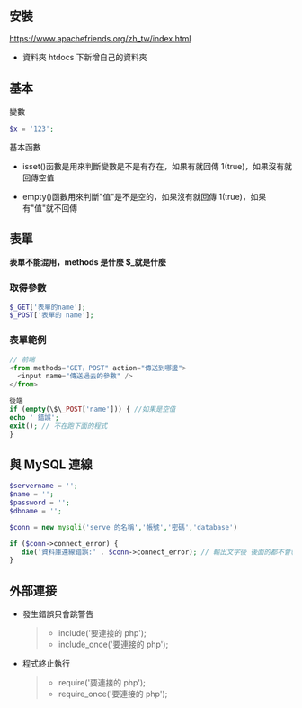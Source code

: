 ## 安裝

https://www.apachefriends.org/zh_tw/index.html

- 資料夾 htdocs 下新增自己的資料夾

## 基本

變數

```php
$x = '123';
```

基本函數

- isset()函數是用來判斷變數是不是有存在，如果有就回傳 1(true)，如果沒有就回傳空值

- empty()函數用來判斷"值"是不是空的，如果沒有就回傳 1(true)，如果有"值"就不回傳

## 表單

**表單不能混用，methods 是什麼 $_就是什麼**

### 取得參數

```php
$_GET['表單的name'];
$_POST['表單的 name'];
```

### 表單範例

```js
// 前端
<from methods="GET，POST" action="傳送到哪邊">
  <input name="傳送過去的參數" />
</from>
```

```php
後端
if (empty(\$\_POST['name'])) { //如果是空值
echo ' 錯誤';
exit(); // 不在跑下面的程式
}
```

## 與 MySQL 連線

```php
$servername = '';
$name = '';
$password = '';
$dbname = '';

$conn = new mysqli('serve 的名稱','帳號','密碼','database')

if ($conn->connect_error) {
   die('資料庫連線錯誤:' . $conn->connect_error); // 輸出文字後 後面的都不會執行
}
```

## 外部連接

- 發生錯誤只會跳警告
  > - include('要連接的 php');
  > - include_once('要連接的 php');
- 程式終止執行
  > - require('要連接的 php');
  > - require_once('要連接的 php');
